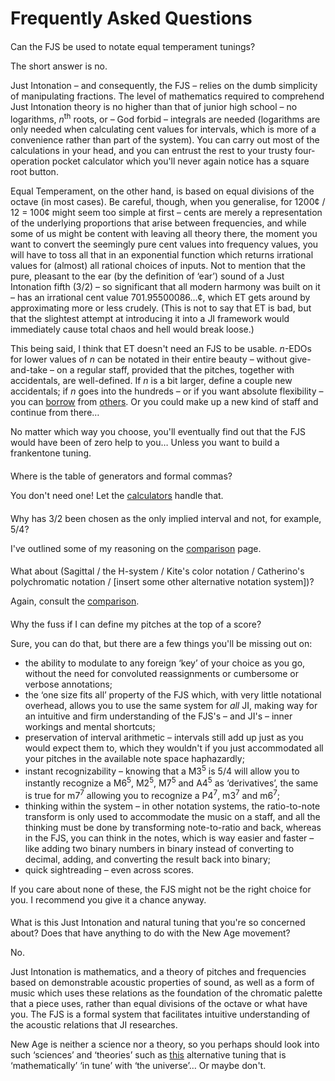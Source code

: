 ﻿# Frequently Asked Questions

<style>h2 { font-weight: normal; font-size: 100%; }</style>

## Can the FJS be used to notate equal temperament tunings?

The short answer is no.

Just Intonation – and consequently, the FJS – relies on the dumb simplicity of manipulating fractions. The level of mathematics required to comprehend Just Intonation theory is no higher than that of junior high school – no logarithms, *n*<sup>th</sup> roots, or – God forbid – integrals are needed (logarithms are only needed when calculating cent values for intervals, which is more of a convenience rather than part of the system). You can carry out most of the calculations in your head, and you can entrust the rest to your trusty four-operation pocket calculator which you'll never again notice has a square root button.

Equal Temperament, on the other hand, is based on equal divisions of the octave (in most cases). Be careful, though, when you generalise, for 1200¢ / 12 = 100¢ might seem too simple at first – cents are merely a representation of the underlying proportions that arise between frequencies, and while some of us might be content with leaving all theory there, the moment you want to convert the seemingly pure cent values into frequency values, you will have to toss all that in an exponential function which returns irrational values for (almost) all rational choices of inputs. Not to mention that the pure, pleasant to the ear (by the definition of ‘ear’) sound of a Just Intonation fifth (3/2) – so significant that all modern harmony was built on it – has an irrational cent value 701.95500086…¢, which ET gets around by approximating more or less crudely. (This is not to say that ET is bad, but that the slightest attempt at introducing it into a JI framework would immediately cause total chaos and hell would break loose.)

This being said, I think that ET doesn't need an FJS to be usable. *n*-EDOs for lower values of *n* can be notated in their entire beauty – without give-and-take – on a regular staff, provided that the pitches, together with accidentals, are well-defined. If *n* is a bit larger, define a couple new accidentals; if *n* goes into the hundreds – or if you want absolute flexibility – you can [borrow](http://musictheory.zentral.zone/huntsystem1.html) from [others](http://sagittal.org/). Or you could make up a new kind of staff and continue from there…

No matter which way you choose, you'll eventually find out that the FJS would have been of zero help to you… Unless you want to build a frankentone tuning.

## Where is the table of generators and formal commas?

You don't need one! Let the [calculators](calc.html) handle that.

## Why has 3/2 been chosen as the only implied interval and not, for example, 5/4?

I've outlined some of my reasoning on the [comparison](compare.html) page.

## What about (Sagittal / the H-system / Kite's color notation / Catherino's polychromatic notation / \[insert some other alternative notation system\])?

Again, consult the [comparison](compare.html).

## Why the fuss if I can define my pitches at the top of a score?

Sure, you can do that, but there are a few things you'll be missing out on:

- the ability to modulate to any foreign ‘key’ of your choice as you go, without the need for convoluted reassignments or cumbersome or verbose annotations;
- the ‘one size fits all’ property of the FJS which, with very little notational overhead, allows you to use the same system for *all* JI, making way for an intuitive and firm understanding of the FJS's – and JI's – inner workings and mental shortcuts;
- preservation of interval arithmetic – intervals still add up just as you would expect them to, which they wouldn't if you just accommodated all your pitches in the available note space haphazardly;
- instant recognizability – knowing that a M3<sup>5</sup> is 5/4 will allow you to instantly recognize a M6<sup>5</sup>, M2<sup>5</sup>, M7<sup>5</sup> and A4<sup>5</sup> as ‘derivatives’, the same is true for m7<sup>7</sup> allowing you to recognize a P4<sup>7</sup>, m3<sup>7</sup> and m6<sup>7</sup>;
- thinking within the system – in other notation systems, the ratio-to-note transform is only used to accommodate the music on a staff, and all the thinking must be done by transforming note-to-ratio and back, whereas in the FJS, you can think in the notes, which is way easier and faster – like adding two binary numbers in binary instead of converting to decimal, adding, and converting the result back into binary;
- quick sightreading – even across scores.

If you care about none of these, the FJS might not be the right choice for you. I recommend you give it a chance anyway.

## What is this Just Intonation and natural tuning that you're so concerned about? Does that have anything to do with the New Age movement?

No.

Just Intonation is mathematics, and a theory of pitches and frequencies based on demonstrable acoustic properties of sound, as well as a form of music which uses these relations as the foundation of the chromatic palette that a piece uses, rather than equal divisions of the octave or what have you. The FJS is a formal system that facilitates intuitive understanding of the acoustic relations that JI researches.

New Age is neither a science nor a theory, so you perhaps should look into such ‘sciences’ and ‘theories’ such as [this](https://attunedvibrations.com/432hz/) alternative tuning that is ‘mathematically’ ‘in tune’ with ‘the universe’… Or maybe don't.
